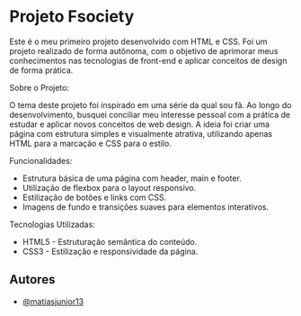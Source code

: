 
# Projeto Fsociety  

Este é o meu primeiro projeto desenvolvido com HTML e CSS. Foi um projeto realizado de forma autônoma, com o objetivo de aprimorar meus conhecimentos nas tecnologias de front-end e aplicar conceitos de design de forma prática.

Sobre o Projeto:

O tema deste projeto foi inspirado em uma série da qual sou fã. Ao longo do desenvolvimento, busquei conciliar meu interesse pessoal com a prática de estudar e aplicar novos conceitos de web design. A ideia foi criar uma página com estrutura simples e visualmente atrativa, utilizando apenas HTML para a marcação e CSS para o estilo.

Funcionalidades:

* Estrutura básica de uma página com header, main e footer.
* Utilização de flexbox para o layout responsivo.
* Estilização de botões e links com CSS.
* Imagens de fundo e transições suaves para elementos interativos.

Tecnologias Utilizadas:
* HTML5 - Estruturação semântica do conteúdo.
* CSS3 - Estilização e responsividade da página.

## Autores

- [@matiasjunior13](github.com/matiasjunior13)




